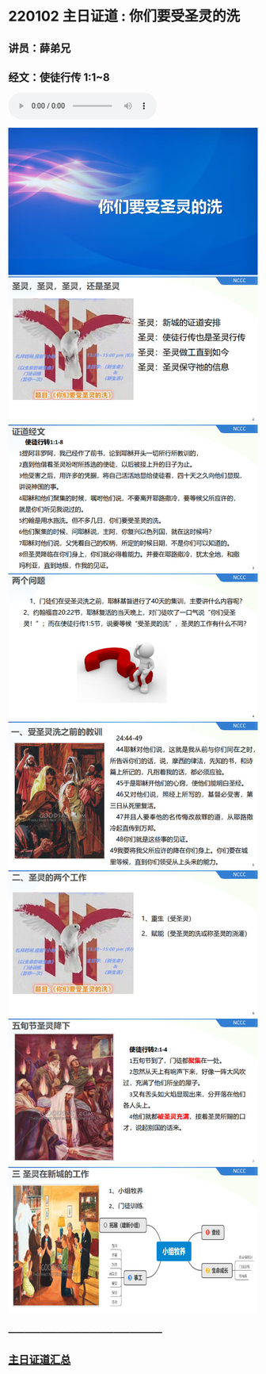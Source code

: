 # 220102 主日证道 : 你们要受圣灵的洗
## 讲员：薛弟兄
## 经文：使徒行传 1:1~8

<audio controls src="./220102.mp3"></audio>

![](1.jpg)
![](2.jpg)
![](3.jpg)
![](4.jpg)
![](5.jpg)
![](6.jpg)
![](7.jpg)
![](8.jpg)


### ———————————————————

## [主日证道汇总](https://nccchurch.github.io/Sermons/)
